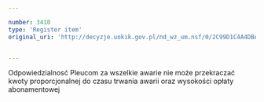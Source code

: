 ```yaml
---

number: 3410
type: 'Register item'
original_uri: 'http://decyzje.uokik.gov.pl/nd_wz_um.nsf/0/2C99D1C4A4DBAAAEC1257A4B00440641?OpenDocument'


---
```


Odpowiedzialnosć Pleucom za wszelkie awarie nie może przekraczać kwoty proporcjonalnej do czasu trwania awarii oraz wysokości opłaty abonamentowej
